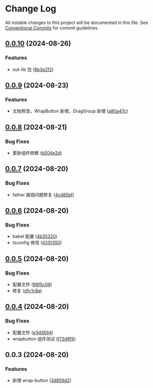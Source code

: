 # Change Log

All notable changes to this project will be documented in this file.
See [Conventional Commits](https://conventionalcommits.org) for commit guidelines.

## [0.0.10](https://github.com/hzl-stack/Zil-Design/compare/@zil-design/wrap-antd@0.0.9...@zil-design/wrap-antd@0.0.10) (2024-08-26)

### Features

- out-lib 包 ([8b3e2f2](https://github.com/hzl-stack/Zil-Design/commit/8b3e2f272d460be70ec845d080228ab995609087))

## [0.0.9](https://github.com/hzl-stack/Zil-Design/compare/@zil-design/wrap-antd@0.0.8...@zil-design/wrap-antd@0.0.9) (2024-08-23)

### Features

- 文档修改，WrapButton 新增，DragGroup 新增 ([a80a47c](https://github.com/hzl-stack/Zil-Design/commit/a80a47c599b9d59ee28b56b83092eec032b2c2cd))

## [0.0.8](https://github.com/hzl-stack/Zil-Design/compare/@zil-design/wrap-antd@0.0.7...@zil-design/wrap-antd@0.0.8) (2024-08-21)

### Bug Fixes

- 更新组件依赖 ([b504e2d](https://github.com/hzl-stack/Zil-Design/commit/b504e2da123933e5d389ff837d1d1cba2a6a54f1))

## [0.0.7](https://github.com/hzl-stack/Zil-Design/compare/@zil-design/wrap-antd@0.0.6...@zil-design/wrap-antd@0.0.7) (2024-08-20)

### Bug Fixes

- father 报错问题修复 ([4cd85bf](https://github.com/hzl-stack/Zil-Design/commit/4cd85bf5abf0a42f5420f05d7194aa864d2d723f))

## [0.0.6](https://github.com/hzl-stack/Zil-Design/compare/@zil-design/wrap-antd@0.0.5...@zil-design/wrap-antd@0.0.6) (2024-08-20)

### Bug Fixes

- babel 配置 ([4b35320](https://github.com/hzl-stack/Zil-Design/commit/4b35320d8e8d96586cdc5e2972fea6fa66b79066))
- tsconfig 修改 ([4310350](https://github.com/hzl-stack/Zil-Design/commit/43103501f472e10170ee6f9f9f5385a9d92849bd))

## [0.0.5](https://github.com/hzl-stack/Zil-Design/compare/@zil-design/wrap-antd@0.0.4...@zil-design/wrap-antd@0.0.5) (2024-08-20)

### Bug Fixes

- 配置文件 ([98f5c09](https://github.com/hzl-stack/Zil-Design/commit/98f5c090e100478a5def4ead8458cb29a1cf905c))
- 修复 ([d1c1c8a](https://github.com/hzl-stack/Zil-Design/commit/d1c1c8a16d27d944decf02bd7310341032c33712))

## [0.0.4](https://github.com/hzl-stack/Zil-Design/compare/@zil-design/wrap-antd@0.0.3...@zil-design/wrap-antd@0.0.4) (2024-08-20)

### Bug Fixes

- 配置文件 ([e3d3694](https://github.com/hzl-stack/Zil-Design/commit/e3d3694777983b2fd0b82db0c6cca395c21a7b53))
- wrapbutton 组件测试 ([f73d9f9](https://github.com/hzl-stack/Zil-Design/commit/f73d9f95d26c4a6b9469a54319a29f59d89e40f4))

## 0.0.3 (2024-08-20)

### Features

- 新增 wrap-button ([3d859d2](https://github.com/hzl-stack/Zil-Design/commit/3d859d2fbf63c30e13ecf179ac7beacfcc0f3b61))
